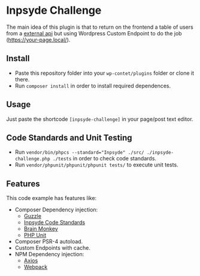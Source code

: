 # Inpsyde Challenge
The main idea of this plugin is that to return on the frontend a table of users from a [external api](https://jsonplaceholder.typicode.com/) but using Wordpress Custom Endpoint to do the job (https://your-page.local/).

## Install
- Paste this repository folder into your `wp-contet/plugins` folder or clone it there.
- Run `composer install` in order to install required dependences.

## Usage
Just paste the shortcode `[inpsyde-challenge]` in your page/post text editor.

## Code Standards and Unit Testing
- Run `vendor/bin/phpcs --standard="Inpsyde" ./src/ ./inpsyde-challenge.php ./tests` in order to check code standards.
- Run `vendor/phpunit/phpunit/phpunit tests/` to execute unit tests.

## Features
This code example has features like:
- Composer Dependency injection:
    - [Guzzle](https://docs.guzzlephp.org/en/stable/)
    - [Inpsyde Code Standards](https://github.com/inpsyde/php-coding-standards)
    - [Brain Monkey](https://giuseppe-mazzapica.gitbook.io/brain-monkey/)
    - [PHP Unit](https://phpunit.de/)
- Composer PSR-4 autoload.
- Custom Endpoints with cache.
- NPM Dependency injection:
    - [Axios](https://axios-http.com/)
    - [Webpack](https://webpack.js.org/)

